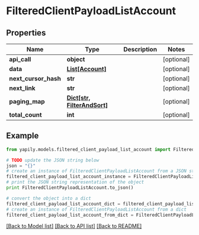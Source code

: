 # FilteredClientPayloadListAccount


## Properties
Name | Type | Description | Notes
------------ | ------------- | ------------- | -------------
**api_call** | **object** |  | [optional] 
**data** | [**List[Account]**](Account.md) |  | [optional] 
**next_cursor_hash** | **str** |  | [optional] 
**next_link** | **str** |  | [optional] 
**paging_map** | [**Dict[str, FilterAndSort]**](FilterAndSort.md) |  | [optional] 
**total_count** | **int** |  | [optional] 

## Example

```python
from yapily.models.filtered_client_payload_list_account import FilteredClientPayloadListAccount

# TODO update the JSON string below
json = "{}"
# create an instance of FilteredClientPayloadListAccount from a JSON string
filtered_client_payload_list_account_instance = FilteredClientPayloadListAccount.from_json(json)
# print the JSON string representation of the object
print FilteredClientPayloadListAccount.to_json()

# convert the object into a dict
filtered_client_payload_list_account_dict = filtered_client_payload_list_account_instance.to_dict()
# create an instance of FilteredClientPayloadListAccount from a dict
filtered_client_payload_list_account_from_dict = FilteredClientPayloadListAccount.from_dict(filtered_client_payload_list_account_dict)
```
[[Back to Model list]](../README.md#documentation-for-models) [[Back to API list]](../README.md#documentation-for-api-endpoints) [[Back to README]](../README.md)


